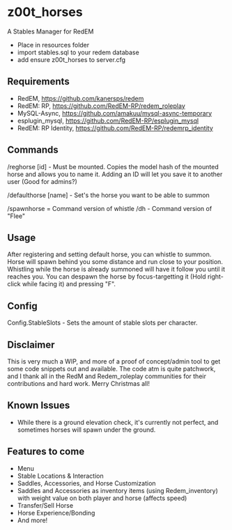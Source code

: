 # z00t_horses
A Stables Manager for RedEM

* Place in resources folder
* import stables.sql to your redem database
* add ensure z00t_horses to server.cfg

Requirements
-------------
* RedEM, https://github.com/kanersps/redem
* RedEM: RP, https://github.com/RedEM-RP/redem_roleplay
* MySQL-Async, https://github.com/amakuu/mysql-async-temporary
* esplugin_mysql, https://github.com/RedEM-RP/esplugin_mysql
* RedEM: RP Identity, https://github.com/RedEM-RP/redemrp_identity

Commands
----------

/reghorse [id] - Must be mounted. Copies the model hash of the mounted horse and allows you to name it. Adding an ID will let you save it to another user (Good for admins?)

/defaulthorse [name] - Set's the horse you want to be able to summon

/spawnhorse = Command version of whistle
/dh - Command version of "Flee"


Usage
--------
After registering and setting default horse, you can whistle to summon. Horse will spawn behind you some distance and run close to your position. Whistling while the horse is already summoned will have it follow you until it reaches you. You can despawn the horse by focus-targetting it (Hold right-click while facing it) and pressing "F".


Config
--------
Config.StableSlots - Sets the amount of stable slots per character.


Disclaimer
------------
This is very much a WIP, and more of a proof of concept/admin tool to get some code snippets out and available. The code atm is quite patchwork, and I thank all in the RedM and Redem_roleplay communities for their contributions and hard work. Merry Christmas all!


Known Issues
-------------
- While there is a ground elevation check, it's currently not perfect, and sometimes horses will spawn under the ground.


Features to come
-----------------
* Menu
* Stable Locations & Interaction
* Saddles, Accessories, and Horse Customization
* Saddles and Accessories as inventory items (using Redem_inventory) with weight value on both player and horse (affects speed)
* Transfer/Sell Horse
* Horse Experience/Bonding
* And more!
